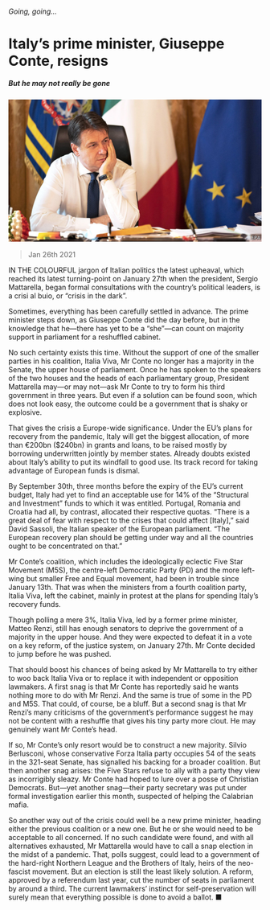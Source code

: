 ###### Going, going…

# Italy’s prime minister, Giuseppe Conte, resigns 

##### But he may not really be gone 

![image](images/20210130_eup002.jpg) 

> Jan 26th 2021 


IN THE COLOURFUL jargon of Italian politics the latest upheaval, which reached its latest turning-point on January 27th when the president, Sergio Mattarella, began formal consultations with the country’s political leaders, is a crisi al buio, or “crisis in the dark”.


Sometimes, everything has been carefully settled in advance. The prime minister steps down, as Giuseppe Conte did the day before, but in the knowledge that he—there has yet to be a “she”—can count on majority support in parliament for a reshuffled cabinet.



No such certainty exists this time. Without the support of one of the smaller parties in his coalition, Italia Viva, Mr Conte no longer has a majority in the Senate, the upper house of parliament. Once he has spoken to the speakers of the two houses and the heads of each parliamentary group, President Mattarella may—or may not—ask Mr Conte to try to form his third government in three years. But even if a solution can be found soon, which does not look easy, the outcome could be a government that is shaky or explosive.


That gives the crisis a Europe-wide significance. Under the EU’s plans for recovery from the pandemic, Italy will get the biggest allocation, of more than €200bn ($240bn) in grants and loans, to be raised mostly by borrowing underwritten jointly by member states. Already doubts existed about Italy’s ability to put its windfall to good use. Its track record for taking advantage of European funds is dismal.


By September 30th, three months before the expiry of the EU’s current budget, Italy had yet to find an acceptable use for 14% of the “Structural and Investment” funds to which it was entitled. Portugal, Romania and Croatia had all, by contrast, allocated their respective quotas. “There is a great deal of fear with respect to the crises that could affect [Italy],” said David Sassoli, the Italian speaker of the European parliament. “The European recovery plan should be getting under way and all the countries ought to be concentrated on that.”


Mr Conte’s coalition, which includes the ideologically eclectic Five Star Movement (M5S), the centre-left Democratic Party (PD) and the more left-wing but smaller Free and Equal movement, had been in trouble since January 13th. That was when the ministers from a fourth coalition party, Italia Viva, left the cabinet, mainly in protest at the plans for spending Italy’s recovery funds.


Though polling a mere 3%, Italia Viva, led by a former prime minister, Matteo Renzi, still has enough senators to deprive the government of a majority in the upper house. And they were expected to defeat it in a vote on a key reform, of the justice system, on January 27th. Mr Conte decided to jump before he was pushed.


That should boost his chances of being asked by Mr Mattarella to try either to woo back Italia Viva or to replace it with independent or opposition lawmakers. A first snag is that Mr Conte has reportedly said he wants nothing more to do with Mr Renzi. And the same is true of some in the PD and M5S. That could, of course, be a bluff. But a second snag is that Mr Renzi’s many criticisms of the government’s performance suggest he may not be content with a reshuffle that gives his tiny party more clout. He may genuinely want Mr Conte’s head.


If so, Mr Conte’s only resort would be to construct a new majority. Silvio Berlusconi, whose conservative Forza Italia party occupies 54 of the seats in the 321-seat Senate, has signalled his backing for a broader coalition. But then another snag arises: the Five Stars refuse to ally with a party they view as incorrigibly sleazy. Mr Conte had hoped to lure over a posse of Christian Democrats. But—yet another snag—their party secretary was put under formal investigation earlier this month, suspected of helping the Calabrian mafia.


So another way out of the crisis could well be a new prime minister, heading either the previous coalition or a new one. But he or she would need to be acceptable to all concerned. If no such candidate were found, and with all alternatives exhausted, Mr Mattarella would have to call a snap election in the midst of a pandemic. That, polls suggest, could lead to a government of the hard-right Northern League and the Brothers of Italy, heirs of the neo-fascist movement. But an election is still the least likely solution. A reform, approved by a referendum last year, cut the number of seats in parliament by around a third. The current lawmakers’ instinct for self-preservation will surely mean that everything possible is done to avoid a ballot. ■

